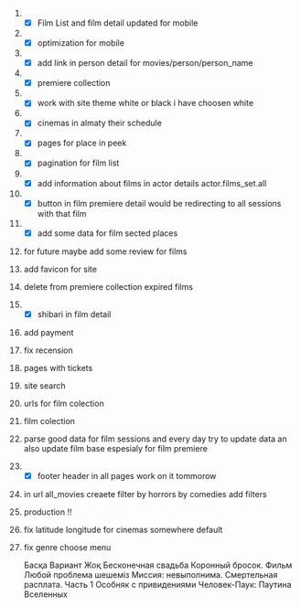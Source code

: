 1) - [x] Film List and film detail updated for mobile  
2) - [x] optimization for mobile
4) - [x] add link in person detail for movies/person/person_name
6) - [x] premiere collection
8) - [x] work with site theme white or black i have choosen white 
10) - [x] cinemas in almaty their schedule
12) - [x] pages for place in peek
12) - [x] pagination for film list
15) - [x] add information about films in actor details actor.films_set.all
18) - [x] button in film premiere detail would be redirecting to all sessions with that film
21) - [x] add some data for film sected places
14) for future maybe add some review for films
16) add favicon for site
17) delete from premiere collection expired films
19) - [x] shibari in film detail
20) add payment
13) fix recension
11) pages with tickets
9) site search
7) urls for film colection
3) film colection
22) parse good data for film sessions and every day try to update data an also update film base espesialy for film premiere
23) - [x] footer header in all pages work on it tommorow
5) in url all_movies creaete filter by horrors by comedies add filters
24) production !!
25) fix latitude longitude for cinemas somewhere default
26) fix genre choose menu
 
	Басқа Вариант Жоқ
	Бесконечная свадьба
	Коронный бросок. Фильм
	Любой проблема шешемiз
	 Миссия: невыполнима. Смертельная расплата. Часть 1
	 Особняк с привидениями
	 Человек-Паук: Паутина Вселенных
